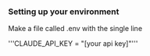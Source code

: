 ### Setting up your environment
Make a file called .env with the single line

'''CLAUDE_API_KEY = "[your api key]"'''
